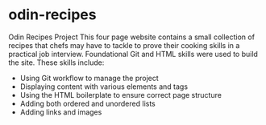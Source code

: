 # odin-recipes
Odin Recipes Project
This four page website contains a small collection of recipes that chefs may have to tackle to prove their cooking skills in a practical job interview. Foundational Git and HTML skills were used to build the site. These skills include:
- Using Git workflow to manage the project
- Displaying content with various elements and tags
- Using the HTML boilerplate to ensure correct page structure
- Adding both ordered and unordered lists
- Adding links and images